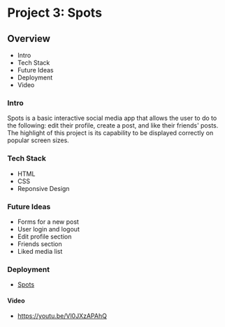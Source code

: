 # Project 3: Spots

## Overview

- Intro
- Tech Stack
- Future Ideas
- Deployment
- Video

### Intro

Spots is a basic interactive social media app that allows the user to do to the following: edit their profile, create a post, and like their friends' posts. The highlight of this project is its capability to be displayed correctly on popular screen sizes.

### Tech Stack

- HTML
- CSS
- Reponsive Design

### Future Ideas

- Forms for a new post
- User login and logout
- Edit profile section
- Friends section
- Liked media list

### Deployment

- [Spots](https://samausmith.github.io/se_project_spots/)

#### Video

- https://youtu.be/Vl0JXzAPAhQ
